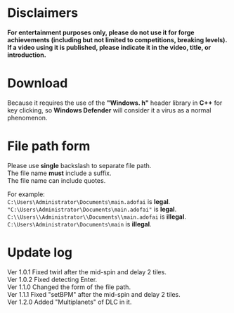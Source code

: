 # Disclaimers
**For entertainment purposes only, please do not use it for forge achievements (including but not limited to competitions, breaking levels). If a video using it is published, please indicate it in the video, title, or introduction.**
# Download
Because it requires the use of the **"Windows. h"** header library in **C++** for key clicking, so **Windows Defender** will consider it a virus as a normal phenomenon.
# File path form
Please use **single** backslash to separate file path.  
The file name **must** include a suffix.  
The file name can include quotes.

For example:  
  `C:\Users\Administrator\Documents\main.adofai` is **legal**.  
  `"C:\Users\Administrator\Documents\main.adofai"` is **legal**.  
  `C:\\Users\\Administrator\\Documents\\main.adofai` is **illegal**.  
  `C:\Users\Administrator\Documents\main` is **illegal**.
# Update log
Ver 1.0.1 Fixed twirl after the mid-spin and delay 2 tiles.  
Ver 1.0.2 Fixed detecting Enter.  
Ver 1.1.0 Changed the form of the file path.  
Ver 1.1.1 Fixed "setBPM" after the mid-spin and delay 2 tiles.  
Ver 1.2.0 Added "Multiplanets" of DLC in it.
